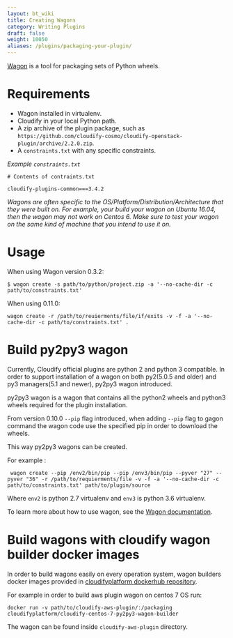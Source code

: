 ```yaml
---
layout: bt_wiki
title: Creating Wagons
category: Writing Plugins
draft: false
weight: 10050
aliases: /plugins/packaging-your-plugin/
---
```



[Wagon](https://github.com/cloudify-cosmo/wagon) is a tool for packaging sets of Python wheels.


# Requirements

- Wagon installed in virtualenv.
- Cloudify in your local Python path.
- A zip archive of the plugin package, such as `https://github.com/cloudify-cosmo/cloudify-openstack-plugin/archive/2.2.0.zip`.
- A `constraints.txt` with any specific constraints.

*Example `constraints.txt`*

```
# Contents of contraints.txt

cloudify-plugins-common===3.4.2
```

_Wagons are often specific to the OS/Platform/Distribution/Architecture that they were built on. For example, your build your wagon on Ubuntu 16.04, then the wagon may not work on Centos 6. Make sure to test your wagon on the same kind of machine that you intend to use it on._


# Usage

When using Wagon version 0.3.2:

```
$ wagon create -s path/to/python/project.zip -a '--no-cache-dir -c path/to/constraints.txt'
```

When using 0.11.0:
 ```
 wagon create -r /path/to/reuierments/file/if/exits -v -f -a '--no-cache-dir -c path/to/constraints.txt' .

```

# Build py2py3 wagon

Currently, Cloudify official plugins are python 2 and python 3 compatible. 
In order to support installation of a wagon on both py2(5.0.5 and older) and py3 managers(5.1 and newer),
py2py3 wagon introduced.

py2py3 wagon is a wagon that contains all the python2 wheels and python3 wheels required for the plugin installation.

From version 0.10.0 `--pip` flag introduced, when adding `--pip` flag to gagon command the wagon code use the specified pip in order to download the wheels.

This way py2py3 wagons can be created.

For example :
```
 wagon create --pip /env2/bin/pip --pip /env3/bin/pip --pyver "27" --pyver "36" -r /path/to/requierments/file -v -f -a '--no-cache-dir -c path/to/constraints.txt' path/to/plugin/source
```

Where `env2` is python 2.7 virtualenv and `env3` is python 3.6 virtualenv.

To learn more about how to use wagon, see the [Wagon documentation](https://github.com/cloudify-cosmo/wagon).


# Build wagons with cloudify wagon builder docker images

In order to build wagons easily on every operation system, wagon builders docker images provided in [cloudifyplatform dockerhub repository](https://hub.docker.com/u/cloudifyplatform).

For example in order to build aws plugin wagon on centos 7 OS run:
```
docker run -v path/to/cloudify-aws-plugin/:/packaging cloudifyplatform/cloudify-centos-7-py2py3-wagon-builder
```

The wagon can be found inside `cloudify-aws-plugin` directory. 
